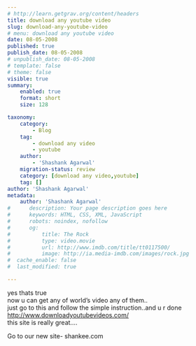 ```yaml
---
# http://learn.getgrav.org/content/headers
title: download any youtube video
slug: download-any-youtube-video
# menu: download any youtube video
date: 08-05-2008
published: true
publish_date: 08-05-2008
# unpublish_date: 08-05-2008
# template: false
# theme: false
visible: true
summary:
    enabled: true
    format: short
    size: 128

taxonomy:
    category:
        - Blog
    tag:
        - download any video
        - youtube
    author:
        - 'Shashank Agarwal'
    migration-status: review
    category: [download any video,youtube]
    tag: []
author: 'Shashank Agarwal'
metadata:
    author: 'Shashank Agarwal'
#      description: Your page description goes here
#      keywords: HTML, CSS, XML, JavaScript
#      robots: noindex, nofollow
#      og:
#          title: The Rock
#          type: video.movie
#          url: http://www.imdb.com/title/tt0117500/
#          image: http://ia.media-imdb.com/images/rock.jpg
#  cache_enable: false
#  last_modified: true

---
```


yes thats true  
now u can get any of world’s video any of them..  
just go to this and follow the simple instruction..and u r done  
http://www.downloadyoutubevideos.com/  
this site is really great….

Go to our new site- shankee.com
